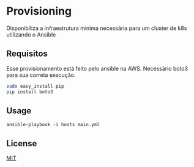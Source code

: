 # Provisioning 

Disponibiliza a infraestrutura mínima necessária para um cluster de k8s utilizando o Ansible

## Requisitos

Esse provisionamento está feito pelo ansible na AWS.
Necessário boto3 para sua correta execução.

```bash
sudo easy_install pip
pip install boto3

```

## Usage

```ansible
ansible-playbook -i hosts main.yml
```


## License
[MIT](https://choosealicense.com/licenses/mit/)
